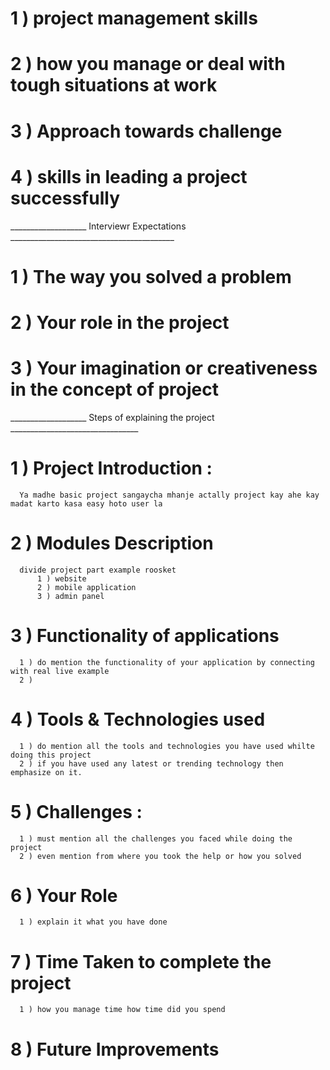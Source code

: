 
# 1 ) project management skills
# 2 ) how you manage or deal with tough situations at work
# 3 ) Approach towards challenge
# 4 ) skills in leading a project successfully



___________________ Interviewr Expectations _________________________________________

# 1 ) The way you solved a problem
# 2 ) Your role in the project
# 3 ) Your imagination or creativeness in the concept of project


___________________ Steps of explaining the project ________________________________

# 1 ) Project Introduction :
      Ya madhe basic project sangaycha mhanje actally project kay ahe kay madat karto kasa easy hoto user la 


# 2 ) Modules Description

      divide project part example roosket
          1 ) website
          2 ) mobile application
          3 ) admin panel
          
# 3 ) Functionality of applications
      1 ) do mention the functionality of your application by connecting with real live example
      2 ) 
      
# 4 ) Tools & Technologies used
      1 ) do mention all the tools and technologies you have used whilte doing this project
      2 ) if you have used any latest or trending technology then emphasize on it.
      
# 5 ) Challenges : 
      1 ) must mention all the challenges you faced while doing the project
      2 ) even mention from where you took the help or how you solved
      
# 6 ) Your Role
      1 ) explain it what you have done

# 7 ) Time Taken to complete the project

      1 ) how you manage time how time did you spend
      
# 8 ) Future Improvements
       
      










